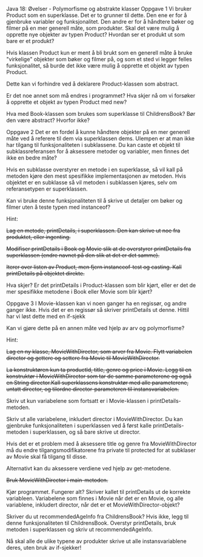 Java 18: Øvelser - Polymorfisme og abstrakte klasser
Oppgave 1
Vi bruker Product som en superklasse. Det er to grunner til dette. Den ene er for å gjenbruke variabler og funksjonalitet. Den andre er for å håndtere bøker og filmer på en mer generell måte, som produkter. Skal det være mulig å opprette nye objekter av typen Product? Hvordan ser et produkt ut som bare er et produkt?

Hvis klassen Product kun er ment å bli brukt som en generell måte å bruke "virkelige" objekter som bøker og filmer på, og som et sted vi legger felles funksjonalitet, så burde det ikke være mulig å opprette et objekt av typen Product.

Dette kan vi forhindre ved å deklarere Product-klassen som abstract.

Er det noe annet som må endres i programmet? Hva skjer nå om vi forsøker å opprette et objekt av typen Product med new?

Hva med Book-klassen som brukes som superklasse til ChildrensBook? Bør den være abstract? Hvorfor ikke?

Oppgave 2
Det er en fordel å kunne håndtere objekter på en mer generell måte ved å referere til dem via superklassen dems. Ulempen er at man ikke har tilgang til funksjonaliteten i subklassene. Du kan caste et objekt til subklassreferansen for å aksessere metoder og variabler, men finnes det ikke en bedre måte?

Hvis en subklasse overstyrer en metode i en superklasse, så vil kall på metoden kjøre den mest spesifikke implementasjonen av metoden. Hvis objektet er en subklasse så vil metoden i subklassen kjøres, selv om referansetypen er superklassen.

Kan vi bruke denne funksjonaliteten til å skrive ut detaljer om bøker og filmer uten å teste typen med instanceof?

Hint:

~~Lag en metode, printDetails, i superklassen. Den kan skrive ut noe fra produktet, eller ingenting.~~

~~Modifiser printDetails i Book og Movie slik at de overstyrer printDetails fra superklassen (endre navnet på den slik at det er det samme).~~

~~Iterer over listen av Product, men fjern instanceof-test og casting. Kall printDetails på objektet direkte.~~

Hva skjer? Er det printDetails i Product-klassen som blir kjørt, eller er det de mer spesifikke metodene i Book eller Movie som blir kjørt?



Oppgave 3
I Movie-klassen kan vi noen ganger ha en regissør, og andre ganger ikke. Hvis det er en regissør så skriver printDetails ut denne. Hittil har vi løst dette med en if-sjekk

Kan vi gjøre dette på en annen måte ved hjelp av arv og polymorfisme?

Hint:

~~Lag en ny klasse, MovieWithDirector, som arver fra Movie. Flytt variabelen director og gettere og settere fra Movie til MovieWithDirector.~~

~~La konstruktøren kun ta productId, title, genre og price i Movie. Legg til en konstruktør i MovieWithDirector som tar de samme parameterene og også en String director.Kall superklassens konstruktør med alle parameterene, untatt director, og tilordne director-parameteren til instansvariabelen.~~

Skriv ut kun variabelene som fortsatt er i Movie-klassen i printDetails-metoden.

Skriv ut alle variabelene, inkludert director i MovieWithDirector. Du kan gjenbruke funksjonaliteten i superklassen ved å først kalle printDetails-metoden i superklassen, og så bare skrive ut director.

Hvis det er et problem med å aksessere title og genre fra MovieWithDirector må du endre tilgangsmodifikatorene fra private til protected for at subklaser av Movie skal få tilgang til disse.

Alternativt kan du aksessere verdiene ved hjelp av get-metodene.

~~Bruk MovieWithDirector i main-metoden.~~

Kjør programmet. Fungerer alt? Skriver kallet til printDetails ut de korrekte variableen. Variabelene som finnes i Movie når det er en Movie, og alle variablene, inkludert director, når det er et MovieWithDirector-objekt?

Skriver du ut recommendedAgeInfo fra ChildrensBook? Hvis ikke, legg til denne funksjonaliteten til ChildrensBook. Overstyr printDetails, bruk metoden i superklassen og skriv ut recommendedAgeInfo.

Nå skal alle de ulike typene av produkter skrive ut alle instansvariablene deres, uten bruk av if-sjekker!